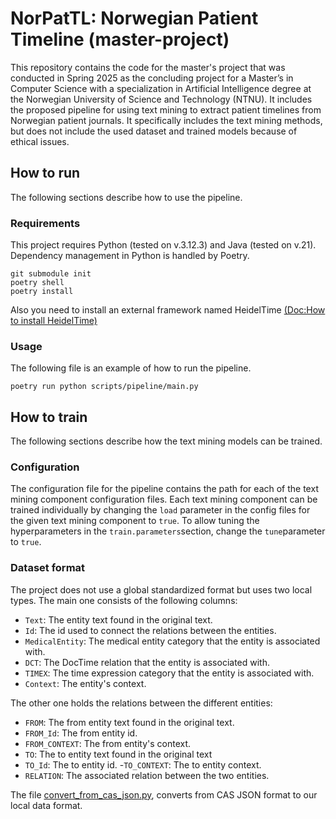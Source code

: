 # NorPatTL: Norwegian Patient Timeline (master-project)

This repository contains the code for the master's project that was conducted in Spring 2025 as the concluding project for a Master’s in Computer Science with a specialization in Artificial Intelligence degree at the Norwegian University of Science and Technology (NTNU). It includes the proposed pipeline for using text mining to extract patient timelines from Norwegian patient journals. It specifically includes the text mining methods, but does not include the used dataset and trained models because of ethical issues.

## How to run
The following sections describe how to use the pipeline.
### Requirements
This project requires Python (tested on v.3.12.3) and Java (tested on v.21). Dependency management in Python is handled by Poetry.

```
git submodule init
poetry shell
poetry install
```

Also you need to install an external framework named HeidelTime [(Doc:How to install HeidelTime)](/src/textmining/heideltime/README.md)

### Usage
The following file is an example of how to run the pipeline.
```
poetry run python scripts/pipeline/main.py
```

## How to train
The following sections describe how the text mining models can be trained.

### Configuration

The configuration file for the pipeline contains the path for each of the text mining component configuration files. Each text mining component can be trained individually by changing the `load` parameter in the config files for the given text mining component to `true`. To allow tuning the hyperparameters in the `train.parameters`section, change the `tune`parameter to `true`.


### Dataset format
The project does not use a global standardized format but uses two local types. The main one consists of the following columns: 

- ``Text``: The entity text found in the original text.
- ``Id``: The id used to connect the relations between the entities.
- `MedicalEntity`: The medical entity category that the entity is associated with.
- ``DCT``: The DocTime relation that the entity is associated with.
- `TIMEX`: The time expression category that the entity is associated with.
- ``Context``: The entity's context.

The other one holds the relations between the different entities:

- `FROM`: The from entity text found in the original text.
- `FROM_Id`: The from entity id.
- `FROM_CONTEXT`: The from entity's context.
- `TO`: The to entity text found in the original text
- `TO_Id`: The to entity id.
-`TO_CONTEXT`: The to entity context.
- `RELATION`: The associated relation between the two entities.

The file [convert_from_cas_json.py](scripts/util/convert_from_cas_json.py), converts from CAS JSON format to our local data format.
